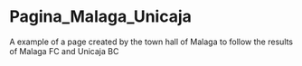 # Pagina_Malaga_Unicaja
A example of a page created by the town hall of Malaga to follow the results of Malaga FC and Unicaja BC

